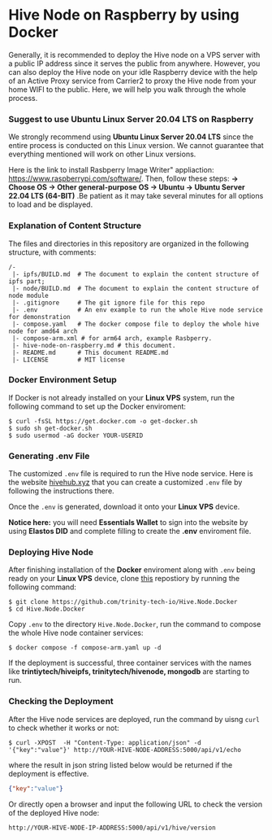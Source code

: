 # Hive Node on Raspberry by using Docker

Generally, it is recommended to deploy the Hive node on a VPS server with a public IP address since it serves the public from anywhere. However, you can also deploy the Hive node on your idle Raspberry device with the help of an Active Proxy service from Carrier2 to proxy the Hive node from your home WIFI to the public. Here, we will help you walk through the whole process.

### Suggest to use Ubuntu Linux Server 20.04 LTS on Raspberry

We strongly recommend using **Ubuntu Linux Server 20.04 LTS** since the entire process is conducted on this Linux version. We cannot guarantee that everything mentioned will work on other Linux versions.

Here is the link to install Rasbperry Image Writer" appliaction: https://www.raspberrypi.com/software/. Then, follow these steps: **-> Choose OS -> Other general-purpose OS -> Ubuntu -> Ubuntu Server 22.04 LTS (64-BIT)** .Be patient as it may take several minutes for all options to load and be displayed.

### **Explanation of Content Structure**

The files and directories in this repository are organized in the following structure, with comments:

```
/-
 |- ipfs/BUILD.md  # The document to explain the content structure of ipfs part;
 |- node/BUILD.md  # The document to explain the content structure of node module
 |- .gitignore     # The git ignore file for this repo
 |- .env           # An env example to run the whole Hive node service for demonstration
 |- compose.yaml   # The docker compose file to deploy the whole hive node for amd64 arch
 |- compose-arm.xml # for arm64 arch, example Rasbperry.
 |- hive-node-on-raspberry.md # this document.
 |- README.md      # This document README.md
 |- LICENSE        # MIT license

```

### Docker Environment Setup

If Docker is not already installed on your **Linux VPS** system,  run the following command to set up the Docker enviroment:

```shell
$ curl -fsSL https://get.docker.com -o get-docker.sh
$ sudo sh get-docker.sh
$ sudo usermod -aG docker YOUR-USERID
```



### Generating .env File

The customized `.env` file is required to run the Hive node service.  Here is the website [hivehub.xyz](https://hivehub.xyz) that you can create a customized `.env` file by following the instructions there.

Once the `.env` is generated, download it onto your **Linux VPS** device. 

**Notice here:** you will need **Essentials Wallet** to sign into the website by using **Elastos DID** and complete filling to create the **.env** enviroment file.

### Deploying Hive Node

After finishing installation of the **Docker** enviroment along with `.env` being ready on your **Linux VPS** device, clone  [this](https://github.com/trinity-tech-io/Hive.Node.Docker) repostiory by running the following command:

```shell
$ git clone https://github.com/trinity-tech-io/Hive.Node.Docker
$ cd Hive.Node.Docker
```

Copy `.env` to the directory `Hive.Node.Docker`, run the command to compose the whole Hive node container services:

```shell
$ docker compose -f compose-arm.yaml up -d
```

If the deployment is successful, three container services with the names like **trintiytech/hiveipfs, trinitytech/hivenode, mongodb** are starting to run. 


### Checking the Deployment

After the Hive node services are deployed,  run the command by uisng `curl` to check whether it works or not:

```shell
$ curl -XPOST  -H "Content-Type: application/json" -d '{"key":"value"}' http://YOUR-HIVE-NODE-ADDRESS:5000/api/v1/echo
```

where the result in json string listed below would be returned if the deployment is effective.

```json
{"key":"value"}
```

Or directly open a browser and input the following URL to check the version of the deployed Hive node:

```url
http://YOUR-HIVE-NODE-IP-ADDRESS:5000/api/v1/hive/version
```
